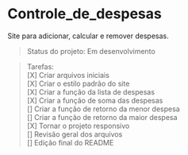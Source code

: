 # Controle_de_despesas

Site para adicionar, calcular e remover despesas. 

>Status do projeto: Em desenvolvimento

>Tarefas:<br>
[X] Criar arquivos iniciais <br>
[X] Criar o estilo padrão do site <br>
[X] Criar a função da lista de despesas <br>
[X] Criar a função de soma das despesas <br>
[] Criar a função de retorno da menor despesa <br>
[] Criar a função de retorno da maior despesa <br>
[X] Tornar o projeto responsivo <br>
[] Revisão geral dos arquivos <br>
[] Edição final do README <br>

